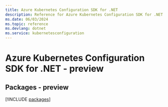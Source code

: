 ```yaml
---
title: Azure Kubernetes Configuration SDK for .NET
description: Reference for Azure Kubernetes Configuration SDK for .NET
ms.date: 06/03/2024
ms.topic: reference
ms.devlang: dotnet
ms.service: kubernetesconfiguration
---
```

# Azure Kubernetes Configuration SDK for .NET - preview
## Packages - preview
[!INCLUDE [packages](kubernetes-configuration-index.md)]